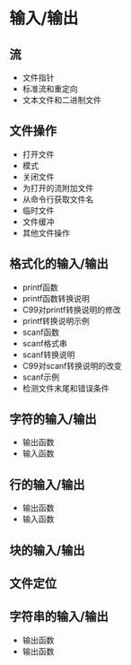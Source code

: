 # 输入/输出
## 流
- 文件指针
- 标准流和重定向
- 文本文件和二进制文件
## 文件操作
- 打开文件
- 模式
- 关闭文件
- 为打开的流附加文件
- 从命令行获取文件名
- 临时文件
- 文件缓冲
- 其他文件操作
## 格式化的输入/输出
- printf函数
- printf函数转换说明
- C99对printf转换说明的修改
- printf转换说明示例
- scanf函数
- scanf格式串
- scanf转换说明
- C99对scanf转换说明的改变
- scanf示例
- 检测文件末尾和错误条件
## 字符的输入/输出
- 输出函数
- 输入函数
## 行的输入/输出
- 输出函数
- 输入函数
## 块的输入/输出
## 文件定位
## 字符串的输入/输出
- 输出函数
- 输出函数